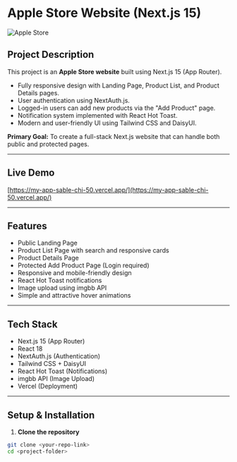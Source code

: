 # Apple Store Website (Next.js 15)

![Apple Store](https://i.ibb.co.com/h1fzW33Q/Screenshot-2025-08-22-030318.png)

## Project Description
This project is an **Apple Store website** built using Next.js 15 (App Router).  
- Fully responsive design with Landing Page, Product List, and Product Details pages.  
- User authentication using NextAuth.js.  
- Logged-in users can add new products via the "Add Product" page.  
- Notification system implemented with React Hot Toast.  
- Modern and user-friendly UI using Tailwind CSS and DaisyUI.  

**Primary Goal:** To create a full-stack Next.js website that can handle both public and protected pages.  

---

## Live Demo
[https://my-app-sable-chi-50.vercel.app/](https://my-app-sable-chi-50.vercel.app/)

---

## Features
- Public Landing Page
- Product List Page with search and responsive cards
- Product Details Page
- Protected Add Product Page (Login required)
- Responsive and mobile-friendly design
- React Hot Toast notifications
- Image upload using imgbb API
- Simple and attractive hover animations

---

## Tech Stack
- Next.js 15 (App Router)  
- React 18  
- NextAuth.js (Authentication)  
- Tailwind CSS + DaisyUI  
- React Hot Toast (Notifications)  
- imgbb API (Image Upload)  
- Vercel (Deployment)

---

## Setup & Installation

1. **Clone the repository**
```bash
git clone <your-repo-link>
cd <project-folder>
